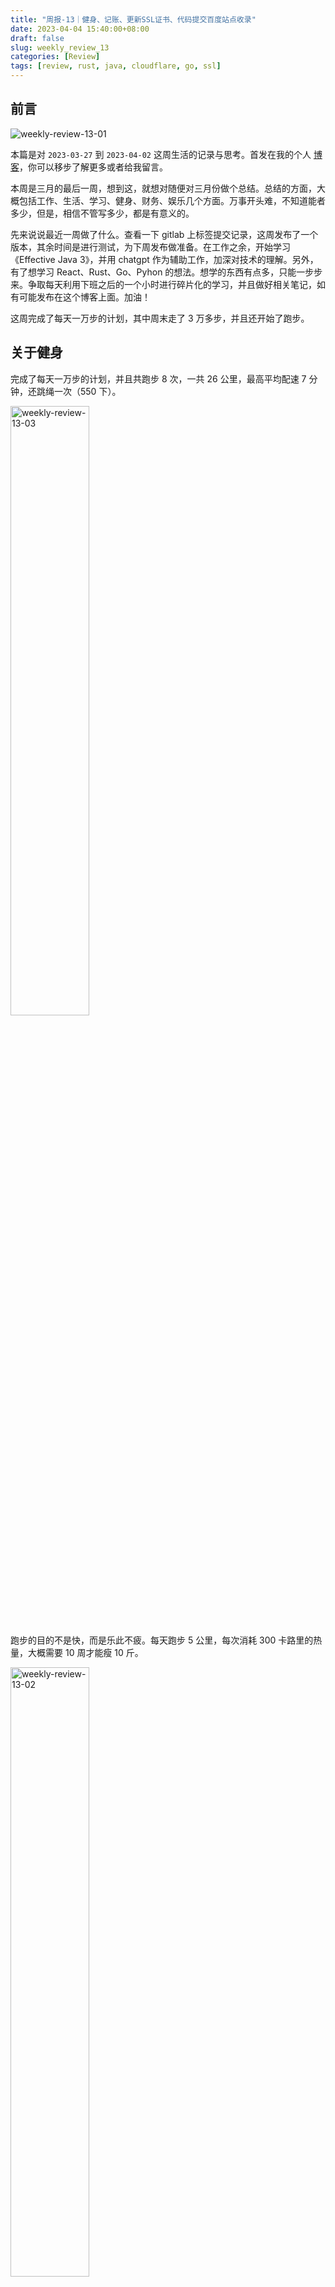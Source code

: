 ```yaml
---
title: "周报-13｜健身、记账、更新SSL证书、代码提交百度站点收录"
date: 2023-04-04 15:40:00+08:00
draft: false
slug: weekly_review_13
categories: [Review]
tags: [review, rust, java, cloudflare, go, ssl]
---
```


## 前言

![weekly-review-13-01](https://chensoul.oss-cn-hangzhou.aliyuncs.com/images/weekly-review-13-01.jpeg)

本篇是对 `2023-03-27` 到 `2023-04-02` 这周生活的记录与思考。首发在我的个人 [博客](https://blog.chensoul.com/)，你可以移步了解更多或者给我留言。

本周是三月的最后一周，想到这，就想对随便对三月份做个总结。总结的方面，大概包括工作、生活、学习、健身、财务、娱乐几个方面。万事开头难，不知道能者多少，但是，相信不管写多少，都是有意义的。

先来说说最近一周做了什么。查看一下 gitlab 上标签提交记录，这周发布了一个版本，其余时间是进行测试，为下周发布做准备。在工作之余，开始学习《Effective Java 3》，并用 chatgpt 作为辅助工作，加深对技术的理解。另外，有了想学习 React、Rust、Go、Pyhon 的想法。想学的东西有点多，只能一步步来。争取每天利用下班之后的一个小时进行碎片化的学习，并且做好相关笔记，如有可能发布在这个博客上面。加油！

这周完成了每天一万步的计划，其中周末走了 3 万多步，并且还开始了跑步。

## 关于健身

完成了每天一万步的计划，并且共跑步 8 次，一共 26 公里，最高平均配速 7 分钟，还跳绳一次（550 下）。

<img src="https://chensoul.oss-cn-hangzhou.aliyuncs.com/images/weekly-review-13-03.jpeg" alt="weekly-review-13-03" style="width:50%;" />

跑步的目的不是快，而是乐此不疲。每天跑步 5 公里，每次消耗 300 卡路里的热量，大概需要 10 周才能瘦 10 斤。

<img src="https://chensoul.oss-cn-hangzhou.aliyuncs.com/images/weekly-review-13-02.jpeg" alt="weekly-review-13-02" style="width:50%;" />

光靠走路和跑步，想在 4 月完成瘦 10 斤的目标，应该是不可能的，打算辅助间歇性断食，看下效果。

> 跑步是一种有氧运动，可以促进身体代谢，消耗体内的脂肪和热量，达到减肥的效果。但是减肥的效果受到很多因素的影响，如个人的体重、身高、年龄、性别、饮食习惯、跑步强度、频率和时长等。
>
> 通常来说，减肥的基本原理是消耗更多的热量，从而达到体重减轻的效果。每天跑步 5 公里的运动量相对较小，一般在一个小时左右可以完成。如果每天坚持跑步，同时注意饮食控制，增加其他有氧运动和合理的休息，可能会在几个月内看到一定的减肥效果。
>
> 根据一般的减肥经验，每消耗 3500 卡路里的热量就可以减少一斤体重。假设每次跑步消耗 300 卡路里的热量，那么每天跑步 5 公里约消耗 300 ~ 400 卡路里的热量。如果每天坚持跑步，并且保持每天消耗 300 ~ 400 卡路里的热量，那么大约需要 10 周时间才能减少 10 斤体重。

## 关于记账

上周开始，在寻找一个记账的 APP，想开始记录每天的收入与支出。当然，更多的应该是支出了。现在，大环境不行，公司裁员不停，必须要开源节流，手上储备足够的现金。

找来找去，发现微信里没有有个『微信记账本』小程序就可以在微信里自动记账，也支持手动记账。于是，这周试了一下这个小程序，并有意的控制自己每天的输出。因为每天都有带饭，这样中饭就不用花钱了；早餐呢，是泡之前买的黑芝麻糊喝，省去了早餐费用。结果是，这周的支出只有 4.5 元。一次是早上买了一本豆浆，一次是早上跑步怕迟到就骑了一次动感单车。

<img src="https://chensoul.oss-cn-hangzhou.aliyuncs.com/images/weekly-review-13-05.jpeg" alt="weekly-review-13-05" style="width:50%;" />

正好三月结束了，查看了一下三月的支出报表。总的来说，三月支出的有点多，超乎了我的想象。如果每个月都是支出这么多，那以后的零花钱就不够用了。还是要勒紧裤腰带过日子啊。

<img src="https://chensoul.oss-cn-hangzhou.aliyuncs.com/images/weekly-review-13-04.jpeg" alt="weekly-review-13-04" style="width:50%;" />

## 更新 SSL 证书

安装 acme.sh

```bash
curl https://get.acme.sh | sh -s email=chensoul.eth@gmail.com
```

**我的域名托管在 cloudflare**，故需要获取 [cloudflare API key](https://dash.cloudflare.com/profile/api-tokens)，在 `API 令牌` 页面，点击查看 `Global API Key`。

![weekly-review-13-06](https://chensoul.oss-cn-hangzhou.aliyuncs.com/images/weekly-review-13-06.png)

保存 `CF_Key` 和 `CF_Email`：

```bash
export CF_Key="cloudflare 中查看你的 key"
export CF_Email="chensoul.eth@gmail.com"
```

生成证书，并重启 nginx：

```bash
acme.sh --issue -d "chensoul.com" -d "*.chensoul.com" --dns dns_cf \
--cert-file      /usr/local/nginx/ssl/chensoul.com.cer  \
--key-file       /usr/local/nginx/ssl/chensoul.com.key  \
--fullchain-file /usr/local/nginx/ssl/fullchain.cer \
--reloadcmd "nginx -s reload"
```

移除域名证书自动更新

```bash
acme.sh --remove -d chensoul.com -d "*.chensoul.com"
```

## 百度站点收录

参考 [向百度主动推送网站链接](https://ifttl.com/push-urls-to-baidu/) 使用脚本定时推送网站链接到百度站点。对 `push_to_baidu.sh` 脚本的 parse 方法做了如下修改，以解决 `xmllint 解析带有命名空间的 xml 文件报错` 的问题。

```bash
function parse {
    local file=$1
    echo $file
    $XMLLINT --format --xpath "//*[local-name()='loc' and namespace-uri()='http://www.sitemaps.org/schemas/sitemap/0.9']/text()" "$file" | sed -e 's/https/\nhttps/g' > "$URL_TEMP"
    echo $URL_TEMP
}
```

## 工作

### Effective Java 3 笔记

请参考 [《Effective Java 3》笔记：使用构造器代替构造函数](/posts/2023/04/03/builder-instead-of-constructors/)

### Rust

因为对 [Tauri](https://tauri.app/) 这个 GUI 框架挺感兴趣，所以我开始学习 Rust 了，目前在参考 https://rustwiki.org/ 上的 [通过例子学 Rust](https://rustwiki.org/zh-CN/rust-by-example/) 和 [Rust 程序设计语言](https://rustwiki.org/zh-CN/book/) 学习 Rust。

## 好物分享

虽然大部分有意思的内容会分享在 『[ChenSoul Share](https://t.me/chensoul_share)』Telegram 频道，不过还是挑选一部分在这里列举一下，感觉更像一个 newsletter 了。

### 一些文章

- [Go wasm 使用：Go 代码编译成 WebAssembly 及调用](https://www.lijiaocn.com/%E7%BC%96%E7%A8%8B/2023/03/28/go-wasm-usage.html)
- [失业三个月，我都干了啥？](https://ourai.ws/posts/what-i-have-done-in-2023-q1/)
- [介绍一下 gitea 的 action](https://www.bboy.app/2023/04/04/%E4%BB%8B%E7%BB%8D%E4%B8%80%E4%B8%8Bgitea%E7%9A%84action/)

- [作为绝对初学者学习 Web 开发](https://blog.p2hp.com/archives/10711)

### 一些工具

- 数据统计分析：[https://usefathom.com](https://usefathom.com/)
- Cloudflare 图床：[Cloudflare Images](https://www.cloudflare.com/zh-cn/products/cloudflare-images/)
- Java 单元测试插件：[Squaretest for IntelliJ IDEA](https://squaretest.com/)

- 基于标记的科学排版系统：[Typst](https://typst.app/)。可以协同工作，且界面更友好。旨在成为 LaTeX、Word 和 Google Docs 等的替代品。

- 数据可视化资源库：[https://vis.zone/lib/](https://vis.zone/lib/)。网站提供非常全面的可视化图表类型供参考，还收集了很多实现可视化的代码、工具、课程、书籍。

- 一个免费的 chatgpt 在线 web：https://chatbot.theb.ai/#/chat/1002

### 一些视频

以下是最近在看的电视、动画片

-《飚速宅男》第五季。一群高中生骑自行车的热血故事。

-《潘多拉伪造的乐园》。此剧讲述了一名拥有令人称羡生活的女子在恢复过往的记忆后，为保护自己和家人对随意操纵自己命运的人展开报复的故事

以上。
